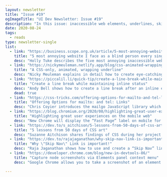 ```yaml
---
layout: newsletter
title: "Issue #19"
ogImageTitle: "UI Dev Newsletter: Issue #19"
description: "In this issue: inaccessible web elements, underlines, skip nav links, and more."
date: 2020-08-24
tags:
  - reads
type: newsletter-single
list:
  - link: "https://business.scope.org.uk/article/5-most-annoying-website-features-i-face-as-a-blind-screen-reader-user-accessibility"
    title: "5 most annoying website I face as a blind person every single day"
    desc: "Holly Tuke describes the five most annoying inaccessible web elements she faces as a blind screen reader user every day and how to fix them."
  - link: "https://nickymeuleman.netlify.app/blog/css-animated-wrapping-underline/"
    title: "A CSS-only, animated, wrapping underline"
    desc: "Nicky Meuleman explains in detail how to create eye-catching, animated link underlines using only CSS."
  - link: "https://piccalil.li/quick-tip/create-a-line-break-while-maintaining-inline-status/"
    title: "Create a line break while maintaining inline status"
    desc: "Andy Bell shows how to create a line break after an inline element while retaining that inline element’s inline status using pseudo-element magic."
    dead: true
  - link: "https://css-tricks.com/offering-options-for-mailto-and-tel-links/"
    title: "Offering Options for mailto: and tel: Links"
    desc: "Chris Coyier introduces the mailgo JavaScript library which displays popup when you click on mailto or tel links with some useful options."
  - link: "https://blog.chromium.org/2020/08/highlighting-great-user-experiences-on.html"
    title: "Highlighting great user experiences on the mobile web"
    desc: "New Chrome will display the “Fast Page” label on mobile for pages that have optimized against web performance metrics that are most representative of a user’s overall experience."
  - link: "https://dev.to/s_aitchison/5-lessons-from-50-days-of-css-art-2ae1"
    title: "5 lessons from 50 days of CSS art"
    desc: "Suzanne Aitchison shares findings of CSS during her project of creating CSS art pieces."
  - link: "https://dev.to/rajajaganathan/why-skip-nav-link-is-important-14bc"
    title: "Why \"Skip Nav\" Link is important!"
    desc: "Raja Jaganathan shows how to use and create a “Skip Nav” link."
  - link: "https://developer.chrome.com/blog/new-in-devtools-86/"
    title: "Capture node screenshots via Elements panel context menu"
    desc: "Google Chrome allows you to take a screenshot of an element by right-clicking the element and select “Capture node screenshot”."

---
```

